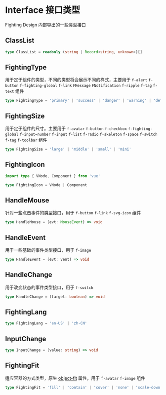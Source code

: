 # Interface 接口类型

Fighting Design 内部导出的一些类型接口

## ClassList

```ts
type ClassList = readonly (string | Record<string, unknown>)[]
```

## FightingType

用于定于组件的类型，不同的类型将会展示不同的样式，主要用于 `f-alert` `f-button` `f-fighting-global` `f-link` `FMessage` `FNotification` `f-ripple` `f-tag` `f-text` 组件

```ts
type FightingType = 'primary' | 'success' | 'danger' | 'warning' | 'default'
```

## FightingSize

用于定于组件的尺寸。主要用于 `f-avatar` `f-button` `f-checkbox` `f-fighting-global` `f-input=number` `f-input` `f-list` `f-radio` `f-skeleton` `f-space` `f-switch` `f-tag` `f-toolbar` 组件

```ts
type FightingSize = 'large' | 'middle' | 'small' | 'mini'
```

## FightingIcon

```ts
import type { VNode, Component } from 'vue'

type FightingIcon = VNode | Component
```

## HandleMouse

针对一些点击事件的类型接口，用于 `f-button` `f-link` `f-svg-icon` 组件

```ts
type HandleMouse = (evt: MouseEvent) => void
```

## HandleEvent

用于一些基础的事件类型接口，用于 `f-image`

```ts
type HandleEvent = (evt: vent) => void
```

## HandleChange

用于改变状态的事件类型接口，用于 `f-switch`

```ts
type HandleChange = (target: boolean) => void
```

## FightingLang

```ts
type FightingLang = 'en-US' | 'zh-CN'
```

## InputChange

```ts
type InputChange = (value: string) => void
```

## FightingFit

适应容器的方式类型，原生 [object-fit](https://developer.mozilla.org/en-US/docs/Web/CSS/object-fit#try_it) 属性，用于 `f-avatar` `f-image` 组件

```ts
type FightingFit = 'fill' | 'contain' | 'cover' | 'none' | 'scale-down'
```
